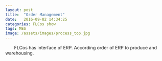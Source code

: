 ```yaml
---
layout: post
title:  "Order Management"
date:   2016-09-02 14:34:25
categories: FLCos show
tags: MES
image: /assets/images/process_top.jpg
---
```

&nbsp;&nbsp;&nbsp;&nbsp;&nbsp;&nbsp; FLCos has interface of ERP. According order of ERP to produce and warehousing.
